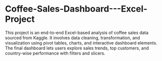 # Coffee-Sales-Dashboard---Excel-Project
This project is an end-to-end Excel-based analysis of coffee sales data sourced from Kaggle. It involves data cleaning, transformation, and visualization using pivot tables, charts, and interactive dashboard elements. The final dashboard lets users explore sales trends, top customers, and country-wise performance with filters and slicers.
